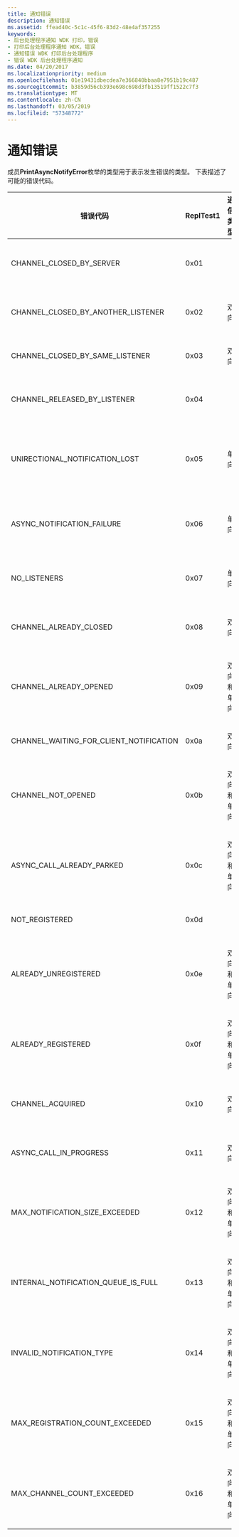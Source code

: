 ```yaml
---
title: 通知错误
description: 通知错误
ms.assetid: ffead40c-5c1c-45f6-83d2-48e4af357255
keywords:
- 后台处理程序通知 WDK 打印，错误
- 打印后台处理程序通知 WDK，错误
- 通知错误 WDK 打印后台处理程序
- 错误 WDK 后台处理程序通知
ms.date: 04/20/2017
ms.localizationpriority: medium
ms.openlocfilehash: 01e19431dbecdea7e366840bbaa8e7951b19c487
ms.sourcegitcommit: b3859d56cb393e698c698d3fb13519ff1522c7f3
ms.translationtype: MT
ms.contentlocale: zh-CN
ms.lasthandoff: 03/05/2019
ms.locfileid: "57348772"
---
```

# <a name="notification-errors"></a>通知错误





成员**PrintAsyncNotifyError**枚举的类型用于表示发生错误的类型。 下表描述了可能的错误代码。

<table>
<colgroup>
<col width="20%" />
<col width="20%" />
<col width="20%" />
<col width="20%" />
<col width="20%" />
</colgroup>
<thead>
<tr class="header">
<th>错误代码</th>
<th>ReplTest1</th>
<th>通信类型</th>
<th>适用对象</th>
<th>描述</th>
</tr>
</thead>
<tbody>
<tr class="odd">
<td><p>CHANNEL_CLOSED_BY_SERVER</p></td>
<td><p>0x01</p></td>
<td></td>
<td></td>
<td><p><strong>SendNotification</strong>并<strong>CloseChannel</strong>打印后台处理程序关闭之前调用通道时返回此值。</p></td>
</tr>
<tr class="even">
<td><p>CHANNEL_CLOSED_BY_ANOTHER_LISTENER</p></td>
<td><p>0x02</p></td>
<td><p>双向</p></td>
<td><p>Listener</p></td>
<td><p>SendNotification 并<strong>CloseChannel</strong>另一个侦听器关闭通道之前调用时返回此值。</p></td>
</tr>
<tr class="odd">
<td><p>CHANNEL_CLOSED_BY_SAME_LISTENER</p></td>
<td><p>0x03</p></td>
<td><p>双向</p></td>
<td><p>发件人</p></td>
<td><p><strong>CloseChannel</strong>同一个侦听器关闭通道之前调用时返回此值。</p></td>
</tr>
<tr class="even">
<td><p>CHANNEL_RELEASED_BY_LISTENER</p></td>
<td><p>0x04</p></td>
<td></td>
<td></td>
<td><p><strong>SendNotification</strong>并<strong>CloseChannel</strong>另一个侦听器发布在调用前先通道时返回此值。</p></td>
</tr>
<tr class="odd">
<td><p>UNIRECTIONAL_NOTIFICATION_LOST</p></td>
<td><p>0x05</p></td>
<td><p>单向</p></td>
<td><p>发件人</p></td>
<td><p><strong>SendNotification</strong>一个或多个存在侦听器未收到通知时此值返回给发件人。 发件人发送通知超过了侦听器可以处理更快地时会发生该错误。</p></td>
</tr>
<tr class="even">
<td><p>ASYNC_NOTIFICATION_FAILURE</p></td>
<td><p>0x06</p></td>
<td><p>单向</p></td>
<td><p>发件人</p></td>
<td><p><strong>SendNotification</strong>无存在侦听器接收通知时此值返回给发件人。 这种情况下会在一些有限的系统资源条件...</p></td>
</tr>
<tr class="odd">
<td><p>NO_LISTENERS</p></td>
<td><p>0x07</p></td>
<td><p>单向</p></td>
<td><p>发件人</p></td>
<td><p><strong>SendNotification</strong>作为非错误以指示没有侦听器已注册到发件人返回此值。</p></td>
</tr>
<tr class="even">
<td><p>CHANNEL_ALREADY_CLOSED</p></td>
<td><p>0x08</p></td>
<td><p>双向</p></td>
<td><p>发送方和侦听器</p></td>
<td><p><strong>SendNotification</strong>通道已关闭时返回此值。</p></td>
</tr>
<tr class="odd">
<td><p>CHANNEL_ALREADY_OPENED</p></td>
<td><p>0x09</p></td>
<td><p>双向和单向</p></td>
<td><p>发送方和侦听器</p></td>
<td><p><strong>CreateNotificationChannel</strong>通道已打开时，返回此值。</p></td>
</tr>
<tr class="even">
<td><p>CHANNEL_WAITING_FOR_CLIENT_NOTIFICATION</p></td>
<td><p>0x0a</p></td>
<td><p>双向</p></td>
<td><p>发件人</p></td>
<td><p><strong>SendNotification</strong>通道正在等待客户端通知时，返回此值。</p></td>
</tr>
<tr class="odd">
<td><p>CHANNEL_NOT_OPENED</p></td>
<td><p>0x0b</p></td>
<td><p>双向和单向</p></td>
<td><p>发件人</p></td>
<td><p><strong>CreateNotificationChannel</strong>不打开通道时，返回此值。</p></td>
</tr>
<tr class="even">
<td><p>ASYNC_CALL_ALREADY_PARKED</p></td>
<td><p>0x0c</p></td>
<td><p>双向和单向</p></td>
<td><p></p>
发件人 （内部）</td>
<td><p>已在此通道上发起呼叫。 不允许多个调用每个通道一次。</p></td>
</tr>
<tr class="odd">
<td><p>NOT_REGISTERED</p></td>
<td><p>0x0d</p></td>
<td></td>
<td></td>
<td><p><strong>UnregisterForNotifications</strong>尚未注册注册对象时，返回此值。</p></td>
</tr>
<tr class="even">
<td><p>ALREADY_UNREGISTERED</p></td>
<td><p>0x0e</p></td>
<td><p>双向和单向</p></td>
<td><p>Listener</p></td>
<td><p><strong>UnregisterForNotifications</strong>注册对象已注销时，返回此值。</p></td>
</tr>
<tr class="odd">
<td><p>ALREADY_REGISTERED</p></td>
<td><p>0x0f</p></td>
<td><p>双向和单向</p></td>
<td><p>Listener</p></td>
<td><p><strong>RegisterForNotifications</strong>时已注册的注册对象，返回此值。</p></td>
</tr>
<tr class="even">
<td><p>CHANNEL_ACQUIRED</p></td>
<td><p>0x10</p></td>
<td><p>双向</p></td>
<td><p>发件人</p></td>
<td><p><strong>SendNotification</strong>并<strong>CloseChannel</strong>当另一个侦听器获取通道会返回此值。</p></td>
</tr>
<tr class="odd">
<td><p>ASYNC_CALL_IN_PROGRESS</p></td>
<td><p>0x11</p></td>
<td><p>双向</p></td>
<td><p>发件人</p></td>
<td><p><strong>SendNotification</strong>调用正在进行时，返回此值。 只有一个调用每个通道允许一次。</p></td>
</tr>
<tr class="even">
<td><p>MAX_NOTIFICATION_SIZE_EXCEEDED</p></td>
<td><p>0x12</p></td>
<td><p>双向和单向</p></td>
<td><p>发件人</p></td>
<td><p><strong>SendNotification</strong>通知数据大小超过允许的最大时返回此值。</p></td>
</tr>
<tr class="odd">
<td><p>INTERNAL_NOTIFICATION_QUEUE_IS_FULL</p></td>
<td><p>0x13</p></td>
<td><p>双向和单向</p></td>
<td><p>发件人</p></td>
<td><p><strong>OnEventNotify</strong>通知队列已满时，返回此值。</p></td>
</tr>
<tr class="even">
<td><p>INVALID_NOTIFICATION_TYPE</p></td>
<td><p>0x14</p></td>
<td><p>双向和单向</p></td>
<td><p>发件人</p></td>
<td><p><strong>SendNotification</strong>通知的类型不同于通道的类型时返回此值。</p></td>
</tr>
<tr class="odd">
<td><p>MAX_REGISTRATION_COUNT_EXCEEDED</p></td>
<td><p>0x15</p></td>
<td><p>双向和单向</p></td>
<td><p>Listener</p></td>
<td><p><strong>RegisterForNotifications</strong>注册数超出了允许的最大数目时，返回此值。</p></td>
</tr>
<tr class="even">
<td><p>MAX_CHANNEL_COUNT_EXCEEDED</p></td>
<td><p>0x16</p></td>
<td><p>双向和单向</p></td>
<td><p>发件人</p></td>
<td><p><strong>CreatePrintNotificationChannel</strong>的通道数超出了允许的最大数目时，返回此值。</p></td>
</tr>
</tbody>
</table>

 

 

 




